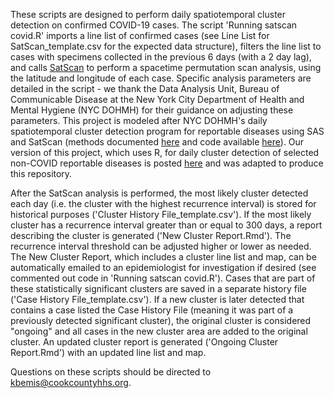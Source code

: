 These scripts are designed to perform daily spatiotemporal cluster detection on confirmed COVID-19 cases. The script 'Running satscan covid.R' imports a line list of confirmed cases (see Line List for SatScan_template.csv for the expected data structure), filters the line list to cases with specimens collected in the previous 6 days (with a 2 day lag), and calls [SatScan](https://www.satscan.org/) to perform a spacetime permutation scan analysis, using the latitude and longitude of each case. Specific analysis parameters are detailed in the script - we thank the Data Analysis Unit, Bureau of Communicable Disease at the New York City Department of Health and Mental Hygiene (NYC DOHMH) for their guidance on adjusting these parameters. This project is modeled after NYC DOHMH's daily spatiotemporal cluster detection program for reportable diseases using SAS and SatScan (methods documented [here](https://wwwnc.cdc.gov/eid/article/22/10/16-0097_article) and code available [here](https://github.com/CityOfNewYork/communicable-disease-surveillance-nycdohmh)). Our version of this project, which uses R, for daily cluster detection of selected non-COVID reportable diseases is posted [here](https://github.com/kb230557/rsatscan-cluster-detection) and was adapted to produce this repository.

After the SatScan analysis is performed, the most likely cluster detected each day (i.e. the cluster with the highest recurrence interval) is stored for historical purposes ('Cluster History File_template.csv').  If the most likely cluster has a recurrence interval greater than or equal to 300 days, a report describing the cluster is generated ('New Cluster Report.Rmd'). The recurrence interval threshold can be adjusted higher or lower as needed. The New Cluster Report, which includes a cluster line list and map, can be automatically emailed to an epidemiologist for investigation if desired (see commented out code in 'Running satscan covid.R'). Cases that are part of these statistically significant clusters are saved in a separate history file ('Case History File_template.csv').  If a new cluster is later detected that contains a case listed the Case History File (meaning it was part of a previously detected significant cluster), the original cluster is considered "ongoing" and all cases in the new cluster area are added to the original cluster. An updated cluster report is generated ('Ongoing Cluster Report.Rmd') with an updated line list and map.

Questions on these scripts should be directed to kbemis@cookcountyhhs.org.
